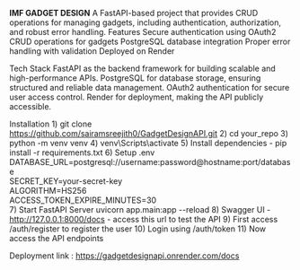 **IMF GADGET DESIGN**
A FastAPI-based project that provides CRUD operations for managing gadgets, including authentication, authorization, and robust error handling.
Features
Secure authentication using OAuth2
    CRUD operations for gadgets
    PostgreSQL database integration
    Proper error handling with validation
    Deployed on Render

Tech Stack
    FastAPI as the backend framework for building scalable and high-performance APIs.
    PostgreSQL for database storage, ensuring structured and reliable data management.
    OAuth2 authentication for secure user access control.
    Render for deployment, making the API publicly accessible.

Installation 
    1) git clone https://github.com/sairamsreejith0/GadgetDesignAPI.git
    2) cd your_repo
    3) python -m venv venv 
    4) venv\Scripts\activate
    5) Install dependencies - pip install -r requirements.txt
    6) Setup .env 
       DATABASE_URL=postgresql://username:password@hostname:port/database  
       SECRET_KEY=your-secret-key  
       ALGORITHM=HS256  
       ACCESS_TOKEN_EXPIRE_MINUTES=30  
    7) Start FastAPI Server 
       uvicorn app.main:app --reload
    8) Swagger UI - http://127.0.0.1:8000/docs - access this url to test the API
    9) First access /auth/register to register the user
    10) Login using /auth/token
    11) Now access the API endpoints


Deployment link : https://gadgetdesignapi.onrender.com/docs

    
